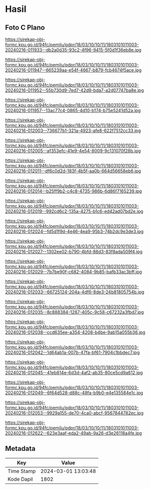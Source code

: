 # Hasil

## Foto C Plano

https://sirekap-obj-formc.kpu.go.id/94fc/pemilu/pdpr/18/03/10/10/11/1803101011003-20240216-011933--db2a0d35-93c2-4f96-9415-5f0d1f36eb8e.jpg

https://sirekap-obj-formc.kpu.go.id/94fc/pemilu/pdpr/18/03/10/10/11/1803101011003-20240216-011947--665239aa-e54f-4667-b879-fcb4674f5ace.jpg

https://sirekap-obj-formc.kpu.go.id/94fc/pemilu/pdpr/18/03/10/10/11/1803101011003-20240216-011952--55b730d9-7ed7-42d9-bda7-a2d07747ba8e.jpg

https://sirekap-obj-formc.kpu.go.id/94fc/pemilu/pdpr/18/03/10/10/11/1803101011003-20240216-011957--13ac77c4-0865-4d10-b174-b75e5241d52a.jpg

https://sirekap-obj-formc.kpu.go.id/94fc/pemilu/pdpr/18/03/10/10/11/1803101011003-20240216-012003--736677b1-321a-4923-afe8-622f7512cc33.jpg

https://sirekap-obj-formc.kpu.go.id/94fc/pemilu/pdpr/18/03/10/10/11/1803101011003-20240216-012005--af353efc-41e9-4e54-8009-9c131070f28b.jpg

https://sirekap-obj-formc.kpu.go.id/94fc/pemilu/pdpr/18/03/10/10/11/1803101011003-20240216-012011--df6c0d2d-183f-4b5f-aa0b-664d56658eb6.jpg

https://sirekap-obj-formc.kpu.go.id/94fc/pemilu/pdpr/18/03/10/10/11/1803101011003-20240216-012014--b25ff9b2-c4c8-4735-986b-6d86f7165239.jpg

https://sirekap-obj-formc.kpu.go.id/94fc/pemilu/pdpr/18/03/10/10/11/1803101011003-20240216-012019--992cd6c2-135a-4275-b1c6-ed42ad07bd2e.jpg

https://sirekap-obj-formc.kpu.go.id/94fc/pemilu/pdpr/18/03/10/10/11/1803101011003-20240216-012024--fd5d1f9d-4e46-4ea9-95b3-74b2dc9e3de3.jpg

https://sirekap-obj-formc.kpu.go.id/94fc/pemilu/pdpr/18/03/10/10/11/1803101011003-20240216-012027--1302ee02-b790-4bfd-88d3-83f8ada509f4.jpg

https://sirekap-obj-formc.kpu.go.id/94fc/pemilu/pdpr/18/03/10/10/11/1803101011003-20240216-012029--7b7be90f-c682-4084-9b85-bafb33ac3bff.jpg

https://sirekap-obj-formc.kpu.go.id/94fc/pemilu/pdpr/18/03/10/10/11/1803101011003-20240216-012033--66725124-204a-4df6-8de3-24b81805754b.jpg

https://sirekap-obj-formc.kpu.go.id/94fc/pemilu/pdpr/18/03/10/10/11/1803101011003-20240216-012035--8c888384-1287-405c-9c58-c67232a3fbd7.jpg

https://sirekap-obj-formc.kpu.go.id/94fc/pemilu/pdpr/18/03/10/10/11/1803101011003-20240216-012038--ccd635ee-a354-4208-b4be-9ab15a055b36.jpg

https://sirekap-obj-formc.kpu.go.id/94fc/pemilu/pdpr/18/03/10/10/11/1803101011003-20240216-012042--1d64ab1a-007b-47fa-bf61-7904c1bbdec7.jpg

https://sirekap-obj-formc.kpu.go.id/94fc/pemilu/pdpr/18/03/10/10/11/1803101011003-20240216-012045--41eb814e-6d3d-4af2-ab35-80ce5cd9a612.jpg

https://sirekap-obj-formc.kpu.go.id/94fc/pemilu/pdpr/18/03/10/10/11/1803101011003-20240216-012049--6f64d528-d88c-48fa-b9b0-e4e135584e1c.jpg

https://sirekap-obj-formc.kpu.go.id/94fc/pemilu/pdpr/18/03/10/10/11/1803101011003-20240216-012053--9929a155-de70-4ca0-abcf-9567844782ec.jpg

https://sirekap-obj-formc.kpu.go.id/94fc/pemilu/pdpr/18/03/10/10/11/1803101011003-20240216-012622--623e3aaf-eda2-49ab-9a26-d3e26118a4fe.jpg


## Metadata

| Key        | Value               |
| ---------- | ------------------- |
| Time Stamp | 2024-03-01 13:03:48 |
| Kode Dapil | 1802                |



